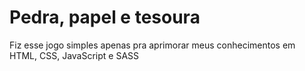 # Pedra, papel e tesoura 

Fiz esse jogo simples apenas pra aprimorar meus conhecimentos em HTML, CSS, JavaScript e SASS
